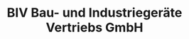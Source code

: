 ---
title: "BIV Bau- und Industriegeräte Vertriebs GmbH"
url: /bindlach/biv-bau-und-industriegeraete-vertriebs-gmbh/
shop: Allgemein
---